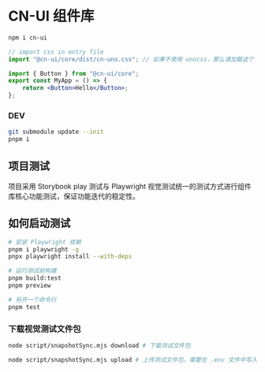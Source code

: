 # CN-UI 组件库

```sh
npm i cn-ui
```

```jsx
// import css in entry file
import "@cn-ui/core/dist/cn-uno.css"; // 如果不使用 unocss，那么请加载这个

import { Button } from "@cn-ui/core";
export const MyApp = () => {
    return <Button>Hello</Button>;
};
```

### DEV

```sh
git submodule update --init
pnpm i
```


## 项目测试

项目采用 Storybook play 测试与 Playwright 视觉测试统一的测试方式进行组件库核心功能测试，保证功能迭代的稳定性。

## 如何启动测试

```sh
# 安装 Playwright 依赖
pnpm i playwright -g
pnpx playwright install --with-deps

# 运行测试前构建
pnpm build:test
pnpm preview

# 另开一个命令行
pnpm test
```

### 下载视觉测试文件包

```sh
node script/snapshotSync.mjs download # 下载测试文件包

node script/snapshotSync.mjs upload # 上传测试文件包，需要在 .env 文件中写入 UPLOAD_TOKEN=
```